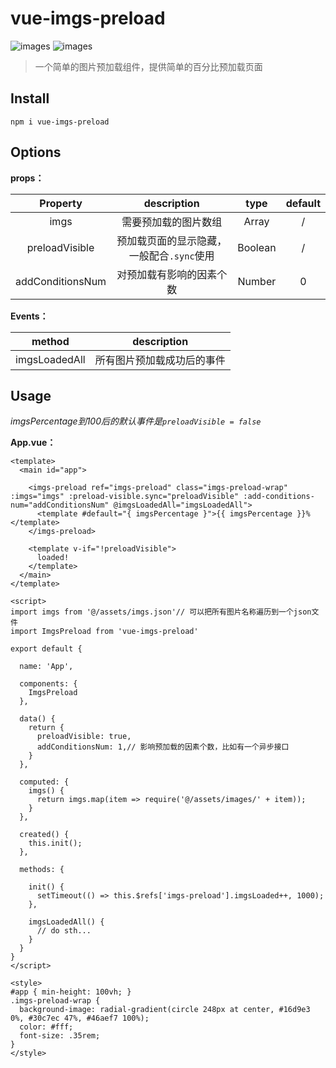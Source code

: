 # vue-imgs-preload

![images](https://img.shields.io/badge/vue-2.6.10-brightgreen)
![images](https://img.shields.io/badge/vue--cli-3.x-lightgrey)

> 一个简单的图片预加载组件，提供简单的百分比预加载页面

## Install

```
npm i vue-imgs-preload
```

## Options

**props：**

|     Property     |                description                |  type   | default |
| :--------------: | :---------------------------------------: | :-----: | :-----: |
|       imgs       |           需要预加载的图片数组            |  Array  |    /    |
|  preloadVisible  | 预加载页面的显示隐藏，一般配合`.sync`使用 | Boolean |    /    |
| addConditionsNum |         对预加载有影响的因素个数          | Number  |    0    |

**Events：**

|    method     |        description         |
| :-----------: | :------------------------: |
| imgsLoadedAll | 所有图片预加载成功后的事件 |

## Usage

*imgsPercentage到100后的默认事件是`preloadVisible = false`*

**App.vue：**

```vue
<template>
  <main id="app">

    <imgs-preload ref="imgs-preload" class="imgs-preload-wrap" :imgs="imgs" :preload-visible.sync="preloadVisible" :add-conditions-num="addConditionsNum" @imgsLoadedAll="imgsLoadedAll">
      <template #default="{ imgsPercentage }">{{ imgsPercentage }}%</template>
    </imgs-preload>

    <template v-if="!preloadVisible">
      loaded!
    </template>
  </main>
</template>

<script>
import imgs from '@/assets/imgs.json'// 可以把所有图片名称遍历到一个json文件
import ImgsPreload from 'vue-imgs-preload'
  
export default {

  name: 'App',

  components: {
    ImgsPreload
  },

  data() {
    return {
      preloadVisible: true,
      addConditionsNum: 1,// 影响预加载的因素个数，比如有一个异步接口
    }
  },

  computed: {
    imgs() {
      return imgs.map(item => require('@/assets/images/' + item));
    }
  },
  
  created() {
    this.init();
  },
  
  methods: {
    
    init() {
      setTimeout(() => this.$refs['imgs-preload'].imgsLoaded++, 1000);
    },
    
    imgsLoadedAll() {
      // do sth...
    }
  }
}
</script>

<style>
#app { min-height: 100vh; }
.imgs-preload-wrap {
  background-image: radial-gradient(circle 248px at center, #16d9e3 0%, #30c7ec 47%, #46aef7 100%);
  color: #fff;
  font-size: .35rem;
}
</style>
```

